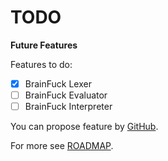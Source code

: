 # TODO

**Future Features**

Features to do:
* [x] BrainFuck Lexer
* [ ] BrainFuck Evaluator
* [ ] BrainFuck Interpreter

You can propose feature by [GitHub](https://github.com/helvm/helcam/issues).

For more see [ROADMAP](ROADMAP.md).
